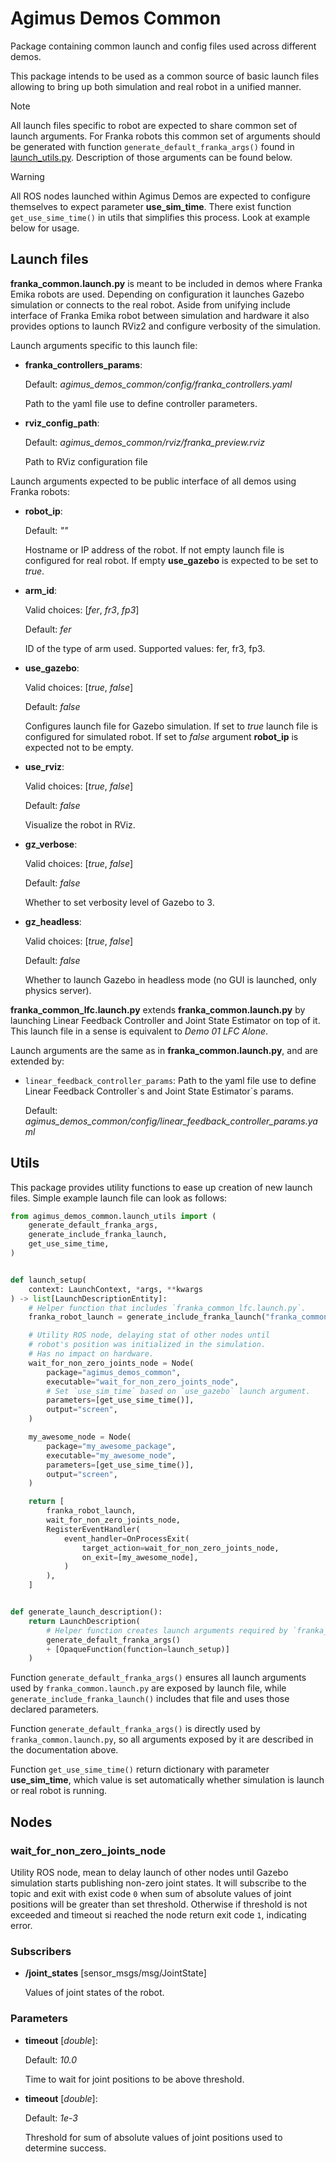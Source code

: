 # Agimus Demos Common

Package containing common launch and config files used across different demos.

This package intends to be used as a common source of basic launch files allowing to bring up both simulation and real robot in a unified manner.

> [!NOTE]
> All launch files specific to robot are expected to share common set of launch arguments. For Franka robots this common set of arguments should be generated with function `generate_default_franka_args()` found in [launch_utils.py](agimus_demos_common/launch_utils.py). Description of those arguments can be found below.

> [!WARNING]
> All ROS nodes launched within Agimus Demos are expected to configure themselves to expect parameter **use_sim_time**. There exist function `get_use_sime_time()` in utils that simplifies this process. Look at example below for usage.

## Launch files

**franka_common.launch.py** is meant to be included in demos where Franka Emika robots are used. Depending on configuration it launches Gazebo simulation or connects to the real robot. Aside from unifying include interface of Franka Emika robot between simulation and hardware it also provides options to launch RViz2 and configure verbosity of the simulation.

Launch arguments specific to this launch file:
- **franka_controllers_params**:

    Default: *agimus_demos_common/config/franka_controllers.yaml*

    Path to the yaml file use to define controller parameters.

- **rviz_config_path**:

    Default: *agimus_demos_common/rviz/franka_preview.rviz*

    Path to RViz configuration file

Launch arguments expected to be public interface of all demos using Franka robots:

- **robot_ip**:

    Default: *""*

    Hostname or IP address of the robot. If not empty launch file is configured for real robot. If empty **use_gazebo** is expected to be set to *true*.

- **arm_id**:

    Valid choices: [*fer*, *fr3*, *fp3*]

    Default: *fer*

    ID of the type of arm used. Supported values: fer, fr3, fp3.

- **use_gazebo**:

    Valid choices: [*true*, *false*]

    Default: *false*

    Configures launch file for Gazebo simulation. If set to *true* launch file is configured for simulated robot. If set to *false* argument **robot_ip** is expected not to be empty.

- **use_rviz**:

    Valid choices: [*true*, *false*]

    Default: *false*

    Visualize the robot in RViz.

- **gz_verbose**:

    Valid choices: [*true*, *false*]

    Default: *false*

    Whether to set verbosity level of Gazebo to 3.

- **gz_headless**:

    Valid choices: [*true*, *false*]

    Default: *false*

    Whether to launch Gazebo in headless mode (no GUI is launched, only physics server).

**franka_common_lfc.launch.py** extends **franka_common.launch.py** by launching Linear Feedback Controller and Joint State Estimator on top of it. This launch file in a sense is equivalent to *Demo 01 LFC Alone*.

Launch arguments are the same as in **franka_common.launch.py**, and are extended by:

- `linear_feedback_controller_params`: Path to the yaml file use to define Linear Feedback Controller\`s and Joint State Estimator\`s params.

    Default: *agimus_demos_common/config/linear_feedback_controller_params.yaml*


## Utils

This package provides utility functions to ease up creation of new launch files. Simple example launch file can look as follows:

```python
from agimus_demos_common.launch_utils import (
    generate_default_franka_args,
    generate_include_franka_launch,
    get_use_sime_time,
)


def launch_setup(
    context: LaunchContext, *args, **kwargs
) -> list[LaunchDescriptionEntity]:
    # Helper function that includes `franka_common_lfc.launch.py`.
    franka_robot_launch = generate_include_franka_launch("franka_common_lfc.launch.py")

    # Utility ROS node, delaying stat of other nodes until
    # robot's position was initialized in the simulation.
    # Has no impact on hardware.
    wait_for_non_zero_joints_node = Node(
        package="agimus_demos_common",
        executable="wait_for_non_zero_joints_node",
        # Set `use_sim_time` based on `use_gazebo` launch argument.
        parameters=[get_use_sime_time()],
        output="screen",
    )

    my_awesome_node = Node(
        package="my_awesome_package",
        executable="my_awesome_node",
        parameters=[get_use_sime_time()],
        output="screen",
    )

    return [
        franka_robot_launch,
        wait_for_non_zero_joints_node,
        RegisterEventHandler(
            event_handler=OnProcessExit(
                target_action=wait_for_non_zero_joints_node,
                on_exit=[my_awesome_node],
            )
        ),
    ]


def generate_launch_description():
    return LaunchDescription(
        # Helper function creates launch arguments required by `franka_common.launch.py`.
        generate_default_franka_args()
        + [OpaqueFunction(function=launch_setup)]
    )
```

Function `generate_default_franka_args()` ensures all launch arguments used by `franka_common.launch.py` are exposed by launch file, while `generate_include_franka_launch()` includes that file and uses those declared parameters.

Function `generate_default_franka_args()` is directly used by `franka_common.launch.py`, so all arguments exposed by it are described in the documentation above.

Function `get_use_sime_time()` return dictionary with parameter **use_sim_time**, which value is set automatically whether simulation is launch or real robot is running.

## Nodes

### wait_for_non_zero_joints_node

Utility ROS node, mean to delay launch of other nodes until Gazebo simulation starts publishing non-zero joint states. It will subscribe to the topic and exit with exist code `0` when sum of absolute values of joint positions will be greater than set threshold. Otherwise if threshold is not exceeded and timeout si reached the node return exit code `1`, indicating error.

### Subscribers

- **/joint_states** [sensor_msgs/msg/JointState]

    Values of joint states of the robot.

### Parameters

- **timeout** [*double*]:

    Default: *10.0*

    Time to wait for joint positions to be above threshold.

- **timeout** [*double*]:

    Default: *1e-3*

    Threshold for sum of absolute values of joint positions used to determine success.
